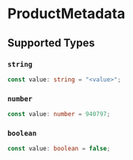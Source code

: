 # ProductMetadata


## Supported Types

### `string`

```typescript
const value: string = "<value>";
```

### `number`

```typescript
const value: number = 940797;
```

### `boolean`

```typescript
const value: boolean = false;
```

